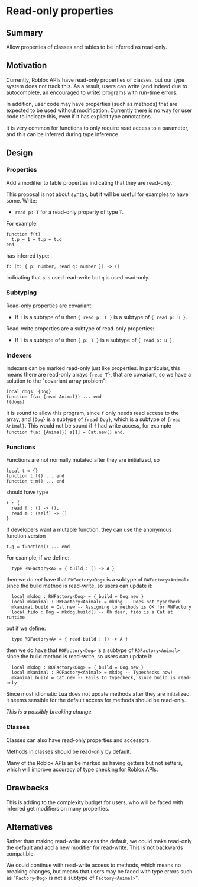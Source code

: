 # Read-only properties

## Summary

Allow properties of classes and tables to be inferred as read-only.

## Motivation

Currently, Roblox APIs have read-only properties of classes, but our
type system does not track this. As a result, users can write (and
indeed due to autocomplete, an encouraged to write) programs with
run-time errors.

In addition, user code may have properties (such as methods)
that are expected to be used without modification. Currently there is
no way for user code to indicate this, even if it has explicit type
annotations.

It is very common for functions to only require read access to a parameter,
and this can be inferred during type inference.

## Design

### Properties

Add a modifier to table properties indicating that they are read-only.

This proposal is not about syntax, but it will be useful for examples to have some. Write:

* `read p: T` for a read-only property of type `T`.

For example:
```luau
function f(t)
  t.p = 1 + t.p + t.q
end
```
has inferred type:
```
f: (t: { p: number, read q: number }) -> ()
```
indicating that `p` is used read-write but `q` is used read-only.

### Subtyping

Read-only properties are covariant:

* If `T` is a subtype of `U` then `{ read p: T }` is a subtype of `{ read p: U }`.

Read-write properties are a subtype of read-only properties:

* If `T` is a subtype of `U` then `{ p: T }` is a subtype of `{ read p: U }`.

### Indexers

Indexers can be marked read-only just like properties. In
particular, this means there are read-only arrays `{read T}`, that are
covariant, so we have a solution to the "covariant array problem":

```luau
local dogs: {Dog}
function f(a: {read Animal}) ... end
f(dogs)
```

It is sound to allow this program, since `f` only needs read access to
the array, and `{Dog}` is a subtype of `{read Dog}`, which is a subtype
of `{read Animal}`.  This would not be sound if `f` had write access,
for example `function f(a: {Animal}) a[1] = Cat.new() end`.

### Functions

Functions are not normally mutated after they are initialized, so
```luau
local t = {}
function t.f() ... end
function t:m() ... end
```

should have type
```
t : {
  read f : () -> (),
  read m : (self) -> ()
}
```

If developers want a mutable function,
they can use the anonymous function version
```luau
t.g = function() ... end
```

For example, if we define:
```luau
  type RWFactory<A> = { build : () -> A }
```

then we do *not* have that `RWFactory<Dog>` is a subtype of `RWFactory<Animal>`
since the build method is read-write, so users can update it:
```luau
  local mkdog : RWFactory<Dog> = { build = Dog.new }
  local mkanimal : RWFactory<Animal> = mkdog -- Does not typecheck
  mkanimal.build = Cat.new -- Assigning to methods is OK for RWFactory
  local fido : Dog = mkdog.build() -- Oh dear, fido is a Cat at runtime
```

but if we define:
```luau
  type ROFactory<A> = { read build : () -> A }
```

then we do have that `ROFactory<Dog>` is a subtype of `ROFactory<Animal>`
since the build method is read-write, so users can update it:
```luau
  local mkdog : ROFactory<Dog> = { build = Dog.new }
  local mkanimal : ROFactory<Animal> = mkdog -- Typechecks now!
  mkanimal.build = Cat.new -- Fails to typecheck, since build is read-only
```

Since most idiomatic Lua does not update methods after they are
initialized, it seems sensible for the default access for methods should
be read-only.

*This is a possibly breaking change.*

### Classes

Classes can also have read-only properties and accessors.

Methods in classes should be read-only by default.

Many of the Roblox APIs an be marked as having getters but not
setters, which will improve accuracy of type checking for Roblox APIs.

## Drawbacks

This is adding to the complexity budget for users,
who will be faced with inferred get modifiers on many properties.

## Alternatives

Rather than making read-write access the default, we could make read-only the
default and add a new modifier for read-write. This is not backwards compatible.

We could continue with read-write access to methods,
which means no breaking changes, but means that users may be faced with type
errors such as "`Factory<Dog>` is not a subtype of `Factory<Animal>`".
